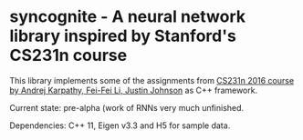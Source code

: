 # syncognite - A neural network library inspired by Stanford's CS231n course

This library implements some of the assignments from [CS231n 2016 course by Andrej Karpathy, Fei-Fei Li, Justin Johnson](http://cs231n.stanford.edu/index.html) as C++ framework.

Current state: pre-alpha (work of RNNs very much unfinished.

Dependencies:
C++ 11, Eigen v3.3 and H5 for sample data.
